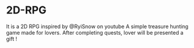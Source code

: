 # 2D-RPG
It is a 2D RPG inspired by @RyiSnow on youtube 
A simple treasure hunting game made for lovers. After completing quests, lover will be presented a gift ! 

